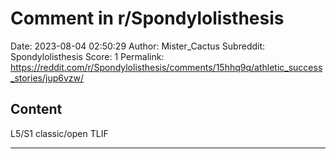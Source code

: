 # Comment in r/Spondylolisthesis

Date: 2023-08-04 02:50:29
Author: Mister_Cactus
Subreddit: Spondylolisthesis
Score: 1
Permalink: https://reddit.com/r/Spondylolisthesis/comments/15hhq9q/athletic_success_stories/jup6vzw/

## Content

L5/S1 classic/open TLIF

---
